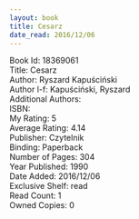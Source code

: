 ```yaml
---
layout: book
title: Cesarz
date_read: 2016/12/06
---
```


Book Id: 18369061<br />
Title: Cesarz<br />
Author: Ryszard Kapuściński<br />
Author l-f: Kapuściński, Ryszard<br />
Additional Authors: <br />
ISBN: <br />
My Rating: 5<br />
Average Rating: 4.14<br />
Publisher: Czytelnik<br />
Binding: Paperback<br />
Number of Pages: 304<br />
Year Published: 1990<br />
Date Added: 2016/12/06<br />
Exclusive Shelf: read<br />
Read Count: 1<br />
Owned Copies: 0<br />

